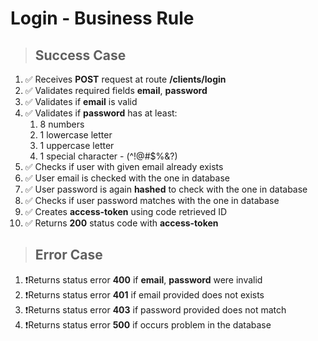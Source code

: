 # Login - Business Rule

> ## Success Case

1.  ✅ Receives **POST** request at route **/clients/login**
2.  ✅ Validates required fields **email**, **password**
3.  ✅ Validates if **email** is valid
4.  ✅ Validates if **password** has at least:
    1. 8 numbers
    2. 1 lowercase letter
    3. 1 uppercase letter
    4. 1 special character - (^!@#$%&?)
5.  ✅ Checks if user with given email already exists
6.  ✅ User email is checked with the one in database
7.  ✅ User password is again **hashed** to check with the one in database
8.  ✅ Checks if user password matches with the one in database
9.  ✅ Creates **access-token** using code retrieved ID
10. ✅ Returns **200** status code with **access-token**

> ## Error Case

1. ❗Returns status error **400** if **email**, **password** were invalid
2. ❗Returns status error **401** if email provided does not exists
3. ❗Returns status error **403** if password provided does not match
4. ❗Returns status error **500** if occurs problem in the database
